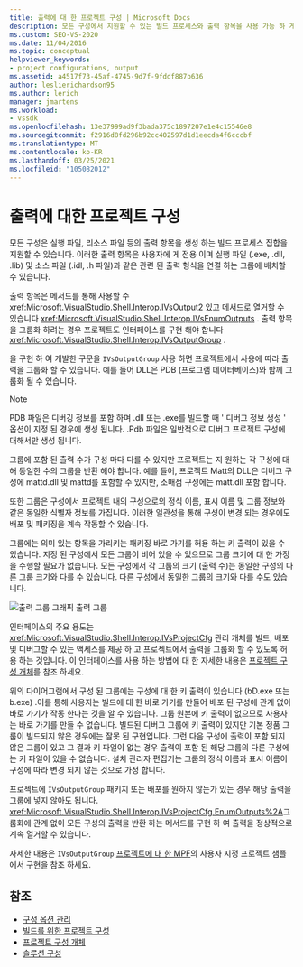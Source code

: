```yaml
---
title: 출력에 대 한 프로젝트 구성 | Microsoft Docs
description: 모든 구성에서 지원할 수 있는 빌드 프로세스와 출력 항목을 사용 가능 하 게 설정할 수 있는 인터페이스 및 메서드를 알아봅니다.
ms.custom: SEO-VS-2020
ms.date: 11/04/2016
ms.topic: conceptual
helpviewer_keywords:
- project configurations, output
ms.assetid: a4517f73-45af-4745-9d7f-9fddf887b636
author: leslierichardson95
ms.author: lerich
manager: jmartens
ms.workload:
- vssdk
ms.openlocfilehash: 13e37999ad9f3bada375c1897207e1e4c15546e8
ms.sourcegitcommit: f2916d8fd296b92cc402597d1d1eecda4f6cccbf
ms.translationtype: MT
ms.contentlocale: ko-KR
ms.lasthandoff: 03/25/2021
ms.locfileid: "105082012"
---
```

# <a name="project-configuration-for-output"></a>출력에 대한 프로젝트 구성
모든 구성은 실행 파일, 리소스 파일 등의 출력 항목을 생성 하는 빌드 프로세스 집합을 지원할 수 있습니다. 이러한 출력 항목은 사용자에 게 전용 이며 실행 파일 (.exe, .dll, .lib) 및 소스 파일 (.idl, .h 파일)과 같은 관련 된 출력 형식을 연결 하는 그룹에 배치할 수 있습니다.

 출력 항목은 메서드를 통해 사용할 수 <xref:Microsoft.VisualStudio.Shell.Interop.IVsOutput2> 있고 메서드로 열거할 수 있습니다 <xref:Microsoft.VisualStudio.Shell.Interop.IVsEnumOutputs> . 출력 항목을 그룹화 하려는 경우 프로젝트도 인터페이스를 구현 해야 합니다 <xref:Microsoft.VisualStudio.Shell.Interop.IVsOutputGroup> .

 을 구현 하 여 개발한 구문을 `IVsOutputGroup` 사용 하면 프로젝트에서 사용에 따라 출력을 그룹화 할 수 있습니다. 예를 들어 DLL은 PDB (프로그램 데이터베이스)와 함께 그룹화 될 수 있습니다.

> [!NOTE]
> PDB 파일은 디버깅 정보를 포함 하며 .dll 또는 .exe를 빌드할 때 ' 디버그 정보 생성 ' 옵션이 지정 된 경우에 생성 됩니다. .Pdb 파일은 일반적으로 디버그 프로젝트 구성에 대해서만 생성 됩니다.

 그룹에 포함 된 출력 수가 구성 마다 다를 수 있지만 프로젝트는 지 원하는 각 구성에 대해 동일한 수의 그룹을 반환 해야 합니다. 예를 들어, 프로젝트 Matt의 DLL은 디버그 구성에 mattd.dll 및 mattd를 포함할 수 있지만, 소매점 구성에는 matt.dll 포함 합니다.

 또한 그룹은 구성에서 프로젝트 내의 구성으로의 정식 이름, 표시 이름 및 그룹 정보와 같은 동일한 식별자 정보를 가집니다. 이러한 일관성을 통해 구성이 변경 되는 경우에도 배포 및 패키징을 계속 작동할 수 있습니다.

 그룹에는 의미 있는 항목을 가리키는 패키징 바로 가기를 허용 하는 키 출력이 있을 수 있습니다. 지정 된 구성에서 모든 그룹이 비어 있을 수 있으므로 그룹 크기에 대 한 가정을 수행할 필요가 없습니다. 모든 구성에서 각 그룹의 크기 (출력 수)는 동일한 구성의 다른 그룹 크기와 다를 수 있습니다. 다른 구성에서 동일한 그룹의 크기와 다를 수도 있습니다.

 ![출력 그룹 그래픽](../../extensibility/internals/media/vsoutputgroups.gif "vsOutputGroups") 출력 그룹

 인터페이스의 주요 용도는 <xref:Microsoft.VisualStudio.Shell.Interop.IVsProjectCfg> 관리 개체를 빌드, 배포 및 디버그할 수 있는 액세스를 제공 하 고 프로젝트에서 출력을 그룹화 할 수 있도록 허용 하는 것입니다. 이 인터페이스를 사용 하는 방법에 대 한 자세한 내용은 [프로젝트 구성 개체](../../extensibility/internals/project-configuration-object.md)를 참조 하세요.

 위의 다이어그램에서 구성 된 그룹에는 구성에 대 한 키 출력이 있습니다 (bD.exe 또는 b.exe) .이를 통해 사용자는 빌드에 대 한 바로 가기를 만들어 배포 된 구성에 관계 없이 바로 가기가 작동 한다는 것을 알 수 있습니다. 그룹 원본에 키 출력이 없으므로 사용자는 바로 가기를 만들 수 없습니다. 빌드된 디버그 그룹에 키 출력이 있지만 기본 정품 그룹이 빌드되지 않은 경우에는 잘못 된 구현입니다. 그런 다음 구성에 출력이 포함 되지 않은 그룹이 있고 그 결과 키 파일이 없는 경우 출력이 포함 된 해당 그룹의 다른 구성에는 키 파일이 있을 수 없습니다. 설치 관리자 편집기는 그룹의 정식 이름과 표시 이름이 구성에 따라 변경 되지 않는 것으로 가정 합니다.

 프로젝트에 `IVsOutputGroup` 패키지 또는 배포를 원하지 않는가 있는 경우 해당 출력을 그룹에 넣지 않아도 됩니다. <xref:Microsoft.VisualStudio.Shell.Interop.IVsProjectCfg.EnumOutputs%2A>그룹화에 관계 없이 모든 구성의 출력을 반환 하는 메서드를 구현 하 여 출력을 정상적으로 계속 열거할 수 있습니다.

 자세한 내용은 `IVsOutputGroup` [프로젝트에 대 한 MPF](https://github.com/tunnelvisionlabs/MPFProj10)의 사용자 지정 프로젝트 샘플에서 구현을 참조 하세요.

## <a name="see-also"></a>참조
- [구성 옵션 관리](../../extensibility/internals/managing-configuration-options.md)
- [빌드를 위한 프로젝트 구성](../../extensibility/internals/project-configuration-for-building.md)
- [프로젝트 구성 개체](../../extensibility/internals/project-configuration-object.md)
- [솔루션 구성](../../extensibility/internals/solution-configuration.md)
